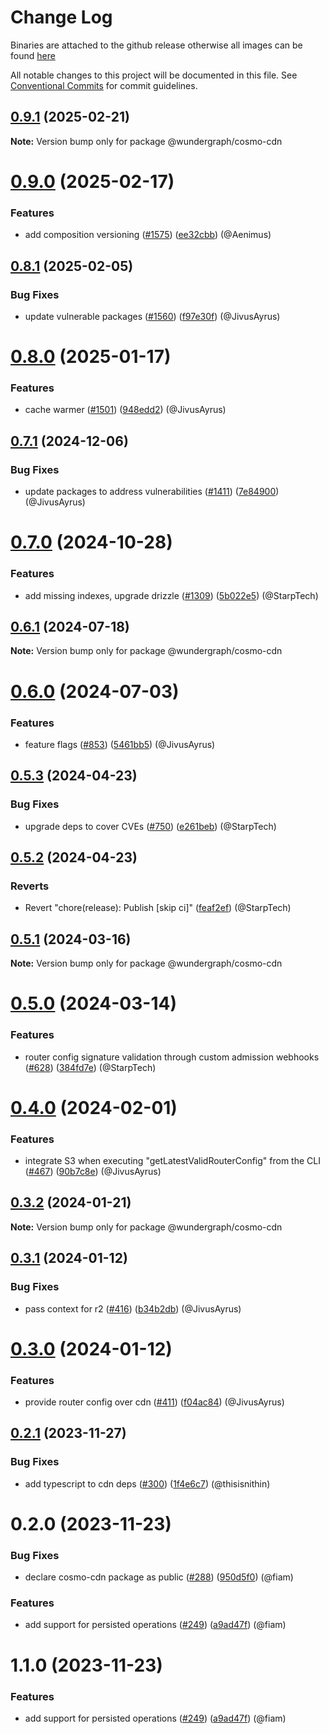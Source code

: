 # Change Log
Binaries are attached to the github release otherwise all images can be found [here](https://github.com/orgs/wundergraph/packages?repo_name=cosmo)

All notable changes to this project will be documented in this file.
See [Conventional Commits](https://conventionalcommits.org) for commit guidelines.

## [0.9.1](https://github.com/wundergraph/cosmo/compare/@wundergraph/cosmo-cdn@0.9.0...@wundergraph/cosmo-cdn@0.9.1) (2025-02-21)

**Note:** Version bump only for package @wundergraph/cosmo-cdn

# [0.9.0](https://github.com/wundergraph/cosmo/compare/@wundergraph/cosmo-cdn@0.8.1...@wundergraph/cosmo-cdn@0.9.0) (2025-02-17)

### Features

* add composition versioning ([#1575](https://github.com/wundergraph/cosmo/issues/1575)) ([ee32cbb](https://github.com/wundergraph/cosmo/commit/ee32cbb3dbe7c46fa984920bbd95e4a00d01c9c3)) (@Aenimus)

## [0.8.1](https://github.com/wundergraph/cosmo/compare/@wundergraph/cosmo-cdn@0.8.0...@wundergraph/cosmo-cdn@0.8.1) (2025-02-05)

### Bug Fixes

* update vulnerable packages ([#1560](https://github.com/wundergraph/cosmo/issues/1560)) ([f97e30f](https://github.com/wundergraph/cosmo/commit/f97e30f48a8cdab7b26d6cede9235e61fd1dec23)) (@JivusAyrus)

# [0.8.0](https://github.com/wundergraph/cosmo/compare/@wundergraph/cosmo-cdn@0.7.1...@wundergraph/cosmo-cdn@0.8.0) (2025-01-17)

### Features

* cache warmer ([#1501](https://github.com/wundergraph/cosmo/issues/1501)) ([948edd2](https://github.com/wundergraph/cosmo/commit/948edd23e6d0ee968c91edd1a9e9943c3405ac2d)) (@JivusAyrus)

## [0.7.1](https://github.com/wundergraph/cosmo/compare/@wundergraph/cosmo-cdn@0.7.0...@wundergraph/cosmo-cdn@0.7.1) (2024-12-06)

### Bug Fixes

* update packages to address vulnerabilities ([#1411](https://github.com/wundergraph/cosmo/issues/1411)) ([7e84900](https://github.com/wundergraph/cosmo/commit/7e84900ed705164d69c99afcf5a698b3298fb6ad)) (@JivusAyrus)

# [0.7.0](https://github.com/wundergraph/cosmo/compare/@wundergraph/cosmo-cdn@0.6.1...@wundergraph/cosmo-cdn@0.7.0) (2024-10-28)

### Features

* add missing indexes, upgrade drizzle ([#1309](https://github.com/wundergraph/cosmo/issues/1309)) ([5b022e5](https://github.com/wundergraph/cosmo/commit/5b022e51ca6c9378377a7fb35fc4b2ddaad1ad06)) (@StarpTech)

## [0.6.1](https://github.com/wundergraph/cosmo/compare/@wundergraph/cosmo-cdn@0.6.0...@wundergraph/cosmo-cdn@0.6.1) (2024-07-18)

**Note:** Version bump only for package @wundergraph/cosmo-cdn

# [0.6.0](https://github.com/wundergraph/cosmo/compare/@wundergraph/cosmo-cdn@0.5.3...@wundergraph/cosmo-cdn@0.6.0) (2024-07-03)

### Features

* feature flags ([#853](https://github.com/wundergraph/cosmo/issues/853)) ([5461bb5](https://github.com/wundergraph/cosmo/commit/5461bb5a529decd51a1b22be0a5301936b8ad392)) (@JivusAyrus)

## [0.5.3](https://github.com/wundergraph/cosmo/compare/@wundergraph/cosmo-cdn@0.5.2...@wundergraph/cosmo-cdn@0.5.3) (2024-04-23)

### Bug Fixes

* upgrade deps to cover CVEs ([#750](https://github.com/wundergraph/cosmo/issues/750)) ([e261beb](https://github.com/wundergraph/cosmo/commit/e261beb8375ca41eb8a2fa4b3223d202c3bb7460)) (@StarpTech)

## [0.5.2](https://github.com/wundergraph/cosmo/compare/@wundergraph/cosmo-cdn@0.5.1...@wundergraph/cosmo-cdn@0.5.2) (2024-04-23)

### Reverts

* Revert "chore(release): Publish [skip ci]" ([feaf2ef](https://github.com/wundergraph/cosmo/commit/feaf2ef49321388daff7c4d9f4558cdda78b5744)) (@StarpTech)

## [0.5.1](https://github.com/wundergraph/cosmo/compare/@wundergraph/cosmo-cdn@0.5.0...@wundergraph/cosmo-cdn@0.5.1) (2024-03-16)

**Note:** Version bump only for package @wundergraph/cosmo-cdn

# [0.5.0](https://github.com/wundergraph/cosmo/compare/@wundergraph/cosmo-cdn@0.4.0...@wundergraph/cosmo-cdn@0.5.0) (2024-03-14)

### Features

* router config signature validation through custom admission webhooks ([#628](https://github.com/wundergraph/cosmo/issues/628)) ([384fd7e](https://github.com/wundergraph/cosmo/commit/384fd7e3372479e96fccc4fc771dc4e9f9c84754)) (@StarpTech)

# [0.4.0](https://github.com/wundergraph/cosmo/compare/@wundergraph/cosmo-cdn@0.3.2...@wundergraph/cosmo-cdn@0.4.0) (2024-02-01)

### Features

* integrate S3 when executing "getLatestValidRouterConfig" from the CLI ([#467](https://github.com/wundergraph/cosmo/issues/467)) ([90b7c8e](https://github.com/wundergraph/cosmo/commit/90b7c8ed01bdd659183c87cc2d94946ab20fe073)) (@JivusAyrus)

## [0.3.2](https://github.com/wundergraph/cosmo/compare/@wundergraph/cosmo-cdn@0.3.1...@wundergraph/cosmo-cdn@0.3.2) (2024-01-21)

**Note:** Version bump only for package @wundergraph/cosmo-cdn

## [0.3.1](https://github.com/wundergraph/cosmo/compare/@wundergraph/cosmo-cdn@0.3.0...@wundergraph/cosmo-cdn@0.3.1) (2024-01-12)

### Bug Fixes

* pass context for r2 ([#416](https://github.com/wundergraph/cosmo/issues/416)) ([b34b2db](https://github.com/wundergraph/cosmo/commit/b34b2dbac8d9bd57b5b8bb9405a20055fc22f856)) (@JivusAyrus)

# [0.3.0](https://github.com/wundergraph/cosmo/compare/@wundergraph/cosmo-cdn@0.2.1...@wundergraph/cosmo-cdn@0.3.0) (2024-01-12)

### Features

* provide router config over cdn ([#411](https://github.com/wundergraph/cosmo/issues/411)) ([f04ac84](https://github.com/wundergraph/cosmo/commit/f04ac84d2f6c155409f7db69e7646c04047e32b5)) (@JivusAyrus)

## [0.2.1](https://github.com/wundergraph/cosmo/compare/@wundergraph/cosmo-cdn@0.2.0...@wundergraph/cosmo-cdn@0.2.1) (2023-11-27)

### Bug Fixes

* add typescript to cdn deps ([#300](https://github.com/wundergraph/cosmo/issues/300)) ([1f4e6c7](https://github.com/wundergraph/cosmo/commit/1f4e6c70ef52013dc309d1d0b914a7300dcbbeca)) (@thisisnithin)

# 0.2.0 (2023-11-23)

### Bug Fixes

* declare cosmo-cdn package as public ([#288](https://github.com/wundergraph/cosmo/issues/288)) ([950d5f0](https://github.com/wundergraph/cosmo/commit/950d5f07578a4f12a24077763db63834f878774d)) (@fiam)

### Features

* add support for persisted operations ([#249](https://github.com/wundergraph/cosmo/issues/249)) ([a9ad47f](https://github.com/wundergraph/cosmo/commit/a9ad47ff5cf7db6bccf774e168b1d1ce3ee7bcdd)) (@fiam)

# 1.1.0 (2023-11-23)

### Features

* add support for persisted operations ([#249](https://github.com/wundergraph/cosmo/issues/249)) ([a9ad47f](https://github.com/wundergraph/cosmo/commit/a9ad47ff5cf7db6bccf774e168b1d1ce3ee7bcdd)) (@fiam)
